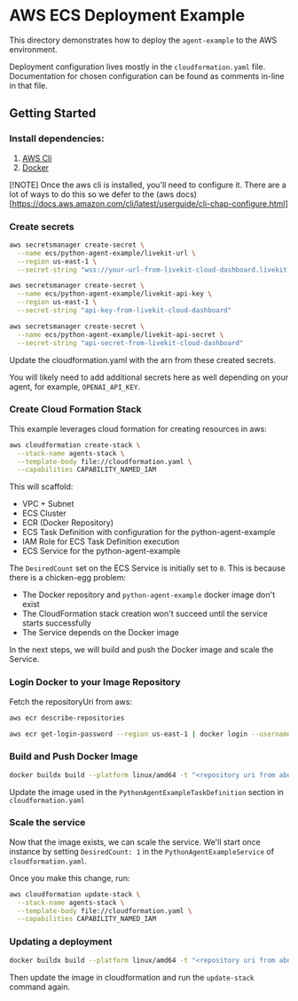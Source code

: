 # AWS ECS Deployment Example

This directory demonstrates how to deploy the `agent-example` to the AWS environment. 

Deployment configuration lives mostly in the `cloudformation.yaml` file. Documentation for chosen configuration can be found as comments in-line in that file.


## Getting Started

### Install dependencies:


1. [AWS Cli](https://docs.aws.amazon.com/cli/latest/userguide/getting-started-install.html)
2. [Docker](https://docs.docker.com/engine/install/)

[!NOTE]
Once the aws cli is installed, you'll need to configure it.
There are a lot of ways to do this so we defer to the
(aws docs)[https://docs.aws.amazon.com/cli/latest/userguide/cli-chap-configure.html]

### Create secrets
```bash
aws secretsmanager create-secret \
  --name ecs/python-agent-example/livekit-url \
  --region us-east-1 \
  --secret-string "wss://your-url-from-livekit-cloud-dashboard.livekit.cloud"

aws secretsmanager create-secret \
  --name ecs/python-agent-example/livekit-api-key \
  --region us-east-1 \
  --secret-string "api-key-from-livekit-cloud-dashboard"

aws secretsmanager create-secret \
  --name ecs/python-agent-example/livekit-api-secret \
  --secret-string "api-secret-from-livekit-cloud-dashboard"
```

Update the cloudformation.yaml with the arn from these created secrets.

You will likely need to add additional secrets here as 
well depending on your agent, for example, `OPENAI_API_KEY`.

### Create Cloud Formation Stack

This example leverages cloud formation for creating resources in aws:
```bash
aws cloudformation create-stack \
  --stack-name agents-stack \
  --template-body file://cloudformation.yaml \
  --capabilities CAPABILITY_NAMED_IAM
```

This will scaffold:
- VPC + Subnet
- ECS Cluster
- ECR (Docker Repository)
- ECS Task Definition with configuration for the python-agent-example
- IAM Role for ECS Task Definition execution
- ECS Service for the python-agent-example

The `DesiredCount` set on the ECS Service is initially set to `0`. This is
because there is a chicken-egg problem:
- The Docker repository and `python-agent-example` docker image don't exist
- The CloudFormation stack creation won't succeed until the service starts successfully
- The Service depends on the Docker image

In the next steps, we will build and push the Docker image and scale the Service.

### Login Docker to your Image Repository

Fetch the repositoryUri from aws:
```bash
aws ecr describe-repositories
```

```bash
aws ecr get-login-password --region us-east-1 | docker login --username AWS --password-stdin "<repository uri from above>"
```

### Build and Push Docker Image

```bash
docker buildx build --platform linux/amd64 -t "<repository uri from above>":<version> --push .
```

Update the image used in the `PythonAgentExampleTaskDefinition` section in `cloudformation.yaml`

### Scale the service

Now that the image exists, we can scale the service. We'll start once instance
by setting `DesiredCount: 1` in the `PythonAgentExampleService` of `cloudformation.yaml`.

Once you make this change, run:

```bash
aws cloudformation update-stack \
  --stack-name agents-stack \
  --template-body file://cloudformation.yaml \
  --capabilities CAPABILITY_NAMED_IAM
```

### Updating a deployment

```bash
docker buildx build --platform linux/amd64 -t "<repository uri from above>":<new version> --push .
```

Then update the image in cloudformation and run the `update-stack` command again.
